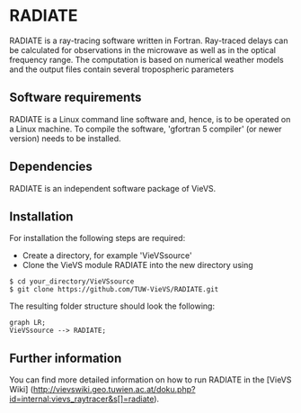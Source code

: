 
# RADIATE

RADIATE is a ray-tracing software written in Fortran. Ray-traced delays can be calculated for observations in the microwave as well as in the optical frequency range. The computation is based on numerical weather models and the output files contain several tropospheric parameters


## Software requirements

RADIATE is a Linux command line software and, hence,  is to be operated on a Linux machine. To compile the software, 'gfortran 5 compiler' (or newer version) needs to be installed.


## Dependencies

RADIATE is an independent software package of VieVS.


## Installation

For installation the following steps are required:
* Create a directory, for example 'VieVSsource'
* Clone the VieVS module RADIATE into the new directory using

```
$ cd your_directory/VieVSsource
$ git clone https://github.com/TUW-VieVS/RADIATE.git
```

The resulting folder structure should look the following:

```mermaid
graph LR;
VieVSsource --> RADIATE;
```


## Further information

You can find more detailed information on how to run RADIATE in the [VieVS Wiki] (http://vievswiki.geo.tuwien.ac.at/doku.php?id=internal:vievs_raytracer&s[]=radiate).
